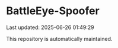 # BattleEye-Spoofer

Last updated: 2025-06-26 01:49:29

This repository is automatically maintained.
